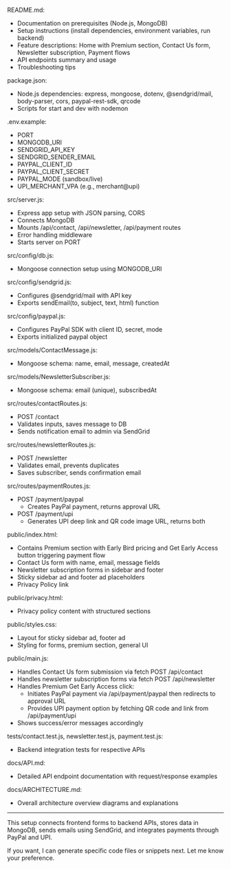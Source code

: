 README.md:
- Documentation on prerequisites (Node.js, MongoDB)
- Setup instructions (install dependencies, environment variables, run backend)
- Feature descriptions: Home with Premium section, Contact Us form, Newsletter subscription, Payment flows
- API endpoints summary and usage
- Troubleshooting tips

package.json:
- Node.js dependencies: express, mongoose, dotenv, @sendgrid/mail, body-parser, cors, paypal-rest-sdk, qrcode
- Scripts for start and dev with nodemon

.env.example:
- PORT
- MONGODB_URI
- SENDGRID_API_KEY
- SENDGRID_SENDER_EMAIL
- PAYPAL_CLIENT_ID
- PAYPAL_CLIENT_SECRET
- PAYPAL_MODE (sandbox/live)
- UPI_MERCHANT_VPA (e.g., merchant@upi)

src/server.js:
- Express app setup with JSON parsing, CORS
- Connects MongoDB
- Mounts /api/contact, /api/newsletter, /api/payment routes
- Error handling middleware
- Starts server on PORT

src/config/db.js:
- Mongoose connection setup using MONGODB_URI

src/config/sendgrid.js:
- Configures @sendgrid/mail with API key
- Exports sendEmail(to, subject, text, html) function

src/config/paypal.js:
- Configures PayPal SDK with client ID, secret, mode
- Exports initialized paypal object

src/models/ContactMessage.js:
- Mongoose schema: name, email, message, createdAt

src/models/NewsletterSubscriber.js:
- Mongoose schema: email (unique), subscribedAt

src/routes/contactRoutes.js:
- POST /contact
- Validates inputs, saves message to DB
- Sends notification email to admin via SendGrid

src/routes/newsletterRoutes.js:
- POST /newsletter
- Validates email, prevents duplicates
- Saves subscriber, sends confirmation email

src/routes/paymentRoutes.js:
- POST /payment/paypal
  - Creates PayPal payment, returns approval URL
- POST /payment/upi
  - Generates UPI deep link and QR code image URL, returns both

public/index.html:
- Contains Premium section with Early Bird pricing and Get Early Access button triggering payment flow
- Contact Us form with name, email, message fields
- Newsletter subscription forms in sidebar and footer
- Sticky sidebar ad and footer ad placeholders
- Privacy Policy link

public/privacy.html:
- Privacy policy content with structured sections

public/styles.css:
- Layout for sticky sidebar ad, footer ad
- Styling for forms, premium section, general UI

public/main.js:
- Handles Contact Us form submission via fetch POST /api/contact
- Handles newsletter subscription forms via fetch POST /api/newsletter
- Handles Premium Get Early Access click:
  - Initiates PayPal payment via /api/payment/paypal then redirects to approval URL
  - Provides UPI payment option by fetching QR code and link from /api/payment/upi
- Shows success/error messages accordingly

tests/contact.test.js, newsletter.test.js, payment.test.js:
- Backend integration tests for respective APIs

docs/API.md:
- Detailed API endpoint documentation with request/response examples

docs/ARCHITECTURE.md:
- Overall architecture overview diagrams and explanations

---

This setup connects frontend forms to backend APIs, stores data in MongoDB, sends emails using SendGrid, and integrates payments through PayPal and UPI.

If you want, I can generate specific code files or snippets next. Let me know your preference.